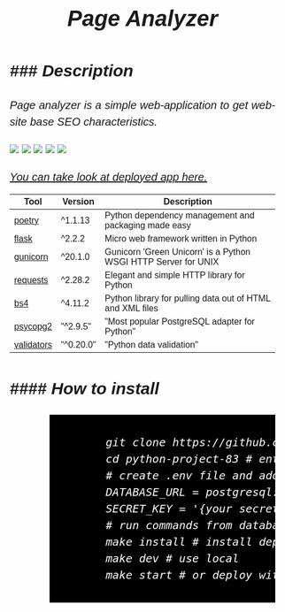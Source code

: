 <!DOCTYPE html>
<html>
  <head>
    <style>
      body {
        background-image: url('demo/water3.jpg');
        background-size: cover;
        font-style: italic;
      }
      .content {
        background-color: rgba(); 
        padding: 20px;
        width: 50%;
        margin: 100px auto;
        font-family: Arial, sans-serif;
        font-size: 20px;
        line-height: 1.5;
        text-align: justify;
      }
      h1 {
        text-align: center;
      }
    </style>
  </head>
  <body class="content">
    <h1 style alright='center'>Page Analyzer</h1>
    <h2>### Description</h2>
    <p>Page analyzer is a simple web-application to get web-site base SEO characteristics.</p>
    <a href="https://codeclimate.com/github/BoCXoD-man/python-project-83/maintainability"><img src="https://api.codeclimate.com/v1/badges/53ebfa71c65d245aabcb/maintainability" /></a>
    <a href="https://codeclimate.com/github/BoCXoD-man/python-project-83/test_coverage"><img src="https://api.codeclimate.com/v1/badges/53ebfa71c65d245aabcb/test_coverage" /></a>
    <a href="https://github.com/BoCXoD-man/python-project-83/workflows/hexlet-check/badge.svg"><img src="https://github.com/BoCXoD-man/python-project-83/workflows/hexlet-check/badge.svg" /></a>
    <a href="https://github.com/BoCXoD-man/python-project-83/actions/workflows/run_tests.yml"><img src="https://github.com/BoCXoD-man/python-project-83/actions/workflows/run_tests.yml/badge.svg" /></a>
    <a href="https://github.com/BoCXoD-man/python-project-83/actions/workflows/lint_check.yml"><img src="https://github.com/BoCXoD-man/python-project-83/actions/workflows/lint_check.yml/badge.svg" /></a>
    <p></p>
    <a href="https://python-project-83-production-372e.up.railway.app" target="_blank">You can take look at deployed app here.</a>
    <table>
      <thead>
        <tr>
          <th>Tool</th>
          <th>Version</th>
          <th>Description</th>
        </tr>
      </thead>
      <tbody>
        <tr>
          <td><a href="https://poetry.eustace.io" target="_blank">poetry</a></td>
          <td>^1.1.13</td>
          <td>Python dependency management and packaging made easy</td>
        </tr>
        <tr>
          <td><a href="https://flask.palletsprojects.com" target="_blank">flask</a></td>
          <td>^2.2.2</td>
          <td>Micro web framework written in Python</td>
        </tr>
        <tr>
          <td><a href="https://gunicorn.org" target="_blank">gunicorn</a></td>
          <td>^20.1.0</td>
          <td>Gunicorn 'Green Unicorn' is a Python WSGI HTTP Server for UNIX</td>
        </tr>
        <tr>
          <td><a href="https://requests.readthedocs.io" target="_blank">requests</a></td>
          <td>^2.28.2</td>
          <td>Elegant and simple HTTP library for Python</td>
        </tr>
        <tr>
          <td><a href="https://www.crummy.com/software/BeautifulSoup" target="_blank">bs4</a></td>
          <td>^4.11.2</td>
          <td>Python library for pulling data out of HTML and XML files</td>
        </tr>
              <tr>
          <td><a href="https://www.psycopg.org" target="_blank">psycopg2</a></td>
          <td>"^2.9.5"</td>
          <td>"Most popular PostgreSQL adapter for Python"</td>
        </tr>
              <tr>
          <td><a href="https://validators.readthedocs.io" target="_blank">validators</a></td>
          <td>"^0.20.0"</td>
          <td>"Python data validation"</td>
        </tr>
      </tbody>
    </table>
    <h2>#### How to install</h2>
    <pre>
      <span style="background-color:black;color:white;padding:5px;display:inline-block;">
        git clone https://github.com/BoCXoD-man/python-project-83 # clone repo
        cd python-project-83 # enter the directory
        # create .env file and add variables
        DATABASE_URL = postgresql://{provider}://{user}:{password}@{host}:{port}/{db}
        SECRET_KEY = '{your secret key}'
        # run commands from database.sql
        make install # install dependencies
        make dev # use local
        make start # or deploy with start command
      </span>
    </pre>
  </body>
</html>
